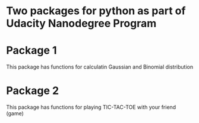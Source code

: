 # Two packages for python as part of Udacity Nanodegree Program

# Package 1
This package has functions for calculatin Gaussian and Binomial distribution

# Package 2
This package has functions for playing TIC-TAC-TOE with your friend (game)
